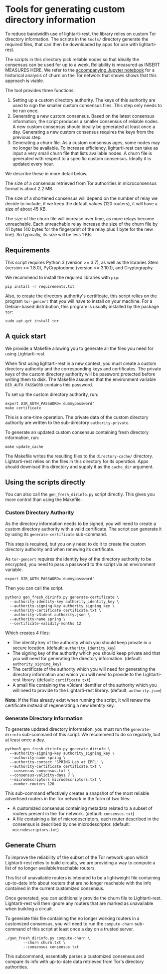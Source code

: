 # Tools for generating custom directory information

To reduce bandwidth use of lightarti-rest, the library relies on custom Tor directory information. The scripts in the `tools/` directory generate the required files, that can then be downloaded by apps for use with lightarti-rest.

The scripts in this directory pick reliable nodes so that ideally the consensus can be used for up to a week. Reliability is measured as INSERT MEASURES HERE. We refer to the [accompanying Jupyter notebook](churn_analysis.ipynb) for a historical analysis of churn on the Tor network that shows shows that this approach is viable.

The tool provides three functions:

1. Setting up a custom directory authority. The keys of this authority are used to sign the smaller custom consensus files. This step only needs to be run once.
2. Generating a new custom consensus. Based on the latest consensus information, the script produces a smaller consensus of reliable nodes. A new custom consensus should ideally be generated at least once a day. Generating a new custom consensus requires the keys from the previous step.
3. Generating a churn file. As a custom consensus ages, some nodes may no longer be available. To increase efficiency, lightarti-rest can take as input a very small churn file that lists available nodes. A churn file is generated with respect to a specific custom consensus. Ideally it is updated every hour.

We describe these in more detail below.

The size of a consensus retrieved from Tor authorities in microconsensus format is about 2.2 MB.

The size of a shortened consensus will depend on the number of relay we decide to include, if we keep the default values (120 routers), it will have a size of about 45 KB.

The size of the churn file will increase over time, as more relays become unreachable. Each unreachable relay increase the size of the churn file by 41 bytes (40 bytes for the fingerprint of the relay plus 1 byte for the new line). So typically, its size will be less 1 KB.

## Requirements

This script requires Python 3 (version >= 3.7), as well as the libraries Stem
(version >= 1.8.0), PyCryptodome (version >= 3.10.1), and Cryptography.

We recommend to install the required libraries with `pip`:

```
pip install -r requirements.txt
```

Also, to create the directory authority's certificate, this script
relies on the program `tor-gencert` that you will have to install on
your machine. For a Debian-based distribution, this program is usually
installed by the package `tor`:

```
sudo apt-get install tor
```

## A quick start

We provide a Makefile allowing you to generate all the files you need
for using Lightarti-rest.

When first using lightarti-rest in a new context, you must create a custom directory authority and the corresponding keys and certificates. The private keys of the custom directory authority will be password protected before writing them to disk. The Makefile assumes that the environment variable `DIR_AUTH_PASSWORD` contains this password.

To set up the custom directory authority, run:

```
export DIR_AUTH_PASSWORD='dummypassword'
make certificate
```

This is a one-time operation. The private data of the custom
directory authority are written to the sub-directory `authority-private`.

To generate an updated custom consensus containing fresh directory information, run:

```
make update_cache
```

The Makefile writes the resulting files to the `directory-cache/` directory. Lightarti-rest relies on the files in this directory for its operation. Apps should download this directory and supply it as the `cache_dir` argument.

## Using the scripts directly

You can also call the `gen_fresh_dirinfo.py` script directly. This gives you more control than using the Makefile.

### Custom Directory Authority

As the directory information needs to be signed, you will need to
create a custom directory authority with a valid certificate. The
script can generate it by using its `generate-certificate`
sub-command.

This step is required, but you only need to do it to create the
custom directory authority and when renewing its certificate.

As `tor-gencert` requires the identity key of the directory
authority to be encrypted, you need to pass a password to the script
via an environment variable.

```
export DIR_AUTH_PASSWORD='dummypassword'
```

Then you can call the script.

```
python3 gen_fresh_dirinfo.py generate-certificate \
  --authority-identity-key authority_identity_key \
  --authority-signing-key authority_signing_key \
  --authority-certificate certificate.txt \
  --authority-v3ident authority.json \
  --authority-name spring \
  --certificate-validity-months 12
```

Which creates 4 files:

- The identity key of the authority which you should keep private in a
  secure location. (default: `authority_identity_key`)
- The signing key of the authority which you should keep private and
  that you will need for generating the directory information.
  (default: `authority_signing_key`)
- The certificate of the authority which you will need for generating
  the directory information and which you will need to provide to the
  Lightarti-rest library. (default: `certificate.txt`)
- A small file containing the v3ident identifier of the authority which
  you will need to provide to the Lightarti-rest library. (default:
  `authority.json`)

**Note:** If the files already exist when running the script, it will
renew the certificate instead of regenerating a new identity key.

### Generate Directory Information

To generate updated directory information, you must run the
`generate-dirinfo` sub-command of this script. We recommend to do so regularly, but at least once a day.

```
python3 gen_fresh_dirinfo.py generate-dirinfo \
  --authority-signing-key authority_signing_key \
  --authority-name spring \
  --authority-contact 'SPRING Lab at EPFL' \
  --authority-certificate certificate.txt \
  --consensus consensus.txt \
  --consensus-validity-days 7 \
  --microdescriptors microdescriptors.txt \
  --number-routers 120
```

This sub-command effectively creates a snapshot of the most
reliable advertised routers in the Tor network in the form of two files:

- A customized consensus containing metadata related to a subset of
  routers present in the Tor network. (default: `consensus.txt`)
- A file containing a list of microdescriptors, each router described
  in the consensus is described by one microdescriptor. (default:
  `microdescriptors.txt`)

## Generate Churn

To improve the reliability of the subset of the Tor network upon which
Lightarti-rest relies to build circuits, we are providing a way to compute
a list of no longer available/reachable routers.

This list of unavailable routers is intended to be a lightweight file containing
up-to-date info about routers that are no longer reachable with the info
contained in the current customized consensus.

Once generated, you can additionally provide the churn file to Lightarti-rest.
Lightarti-rest will then ignore any routers that are marked as unavailable when
building a circuit.

To generate this file containing the no longer working routers in a customized
consensus, you will need to run the `compute-churn` sub-command of this script
at least once a day on a trusted server.

```
./gen_fresh_dirinfo.py compute-churn \
		--churn churn.txt \
		--consensus consensus.txt
```

This subcommand, essentially parses a customized consensus and compare its info
with up-to-date data retrieved from Tor's directory authorities.
